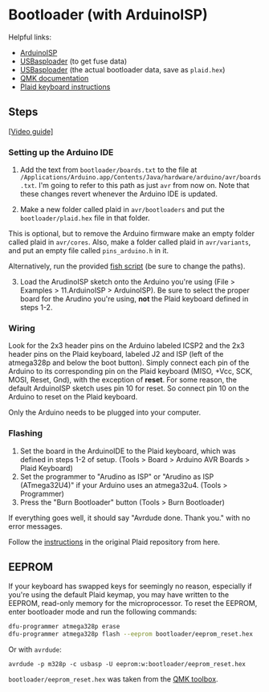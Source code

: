 # Bootloader (with ArduinoISP)

Helpful links:
- [ArduinoISP](https://www.arduino.cc/en/tutorial/arduinoISP)
- [USBasploader](https://github.com/hsgw/USBaspLoader/blob/plaid/Makefile.inc)
(to get fuse data)
- [USBasploader](https://github.com/hsgw/USBaspLoader/commit/f7dad45af2a087508cf0997fa31f198fc984535f#diff-50b43beb78bd903d7be28c4bc2f0f4db)
(the actual bootloader data, save as `plaid.hex`)
- [QMK documentation](https://docs.qmk.fm/#/)
- [Plaid keyboard instructions](https://github.com/hsgw/plaid/blob/master/doc/en/bootloader.md)

## Steps

[[Video guide]](https://www.youtube.com/watch?v=pyH5Hi-ujLw)

### Setting up the Arduino IDE

1. Add the text from `bootloader/boards.txt` to the file at
`/Applications/Arduino.app/Contents/Java/hardware/arduino/avr/boards.txt`.
I'm going to refer to this path as just `avr` from now on.
Note that these changes revert whenever the Arduino IDE is updated.

2. Make a new folder called plaid in `avr/bootloaders`
and put the `bootloader/plaid.hex` file in that folder.

This is optional, but to remove the Arduino firmware
make an empty folder called plaid in `avr/cores`.
Also, make a folder called plaid in `avr/variants`,
and put an empty file called `pins_arduino.h` in it.

Alternatively, run the provided
[fish script](../../bootloader/plaid_arduino.fish)
(be sure to change the paths).

3. Load the ArudinoISP sketch onto the Arduino you're using
(File > Examples > 11.ArduinoISP > ArduinoISP).
Be sure to select the proper board for the Arudino you're using,
**not** the Plaid keyboard defined in steps 1-2.

### Wiring

Look for the 2x3 header pins on the Arduino labeled ICSP2
and the 2x3 header pins on the Plaid keyboard, labeled J2 and ISP
(left of the atmega328p and below the boot button).
Simply connect each pin of the Arduino to its corresponding pin on the Plaid
keyboard (MISO, +Vcc, SCK, MOSI, Reset, Gnd), with the exception of **reset**.
For some reason, the default ArduinoISP sketch uses pin 10 for reset.
So connect pin 10 on the Arduino to reset on the Plaid keyboard.

Only the Arduino needs to be plugged into your computer.

### Flashing

1. Set the board in the ArduinoIDE to the Plaid keyboard,
which was defined in steps 1-2 of setup.
(Tools > Board > Arduino AVR Boards > Plaid Keyboard)
2. Set the programmer to "Arudino as ISP" or "Arudino as ISP (ATmega32U4)" if
your Arduino uses an atmega32u4. (Tools > Programmer)
3. Press the "Burn Bootloader" button (Tools > Burn Bootloader)

If everything goes well, it should say "Avrdude done. Thank you."
with no error messages.

Follow the
[instructions](https://github.com/hsgw/plaid/blob/master/doc/en/bootloader.md)
in the original Plaid repository from here.

## EEPROM

If your keyboard has swapped keys for seemingly no reason,
especially if you're using the default Plaid keymap,
you may have written to the EEPROM, read-only memory for the microprocessor.
To reset the EEPROM, enter bootloader mode and run the following commands:
```bash
dfu-programmer atmega328p erase
dfu-programmer atmega328p flash --eeprom bootloader/eeprom_reset.hex
```

Or with `avrdude`:
```
avrdude -p m328p -c usbasp -U eeprom:w:bootloader/eeprom_reset.hex
```

`bootloader/eeprom_reset.hex` was taken from the
[QMK toolbox](https://raw.githubusercontent.com/qmk/qmk_toolbox/3d7c9b4c32f1bb7db49e4b0c2a65859fca20bd27/common/atmega32u4_eeprom_reset.hex).

